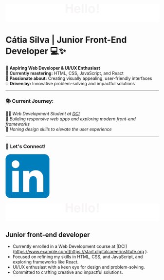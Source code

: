 ![header](./header2.svg)

# **Cátia Silva** | Junior Front-End Developer 💻✨ 

🚀 **Aspiring Web Developer & UI/UX Enthusiast**  
🌱 **Currently mastering:** HTML, CSS, JavaScript, and React  
🎨 **Passionate about:** Creating visually appealing, user-friendly interfaces  
💡 **Driven by:** Innovative problem-solving and impactful solutions  

---

### 📚 **Current Journey:**  
🧑‍💻 *Web Development Student at [DCI](https://start.digitalcareerinstitute.org)*  
🔧 *Building responsive web apps and exploring modern front-end frameworks*  
🎯 *Honing design skills to elevate the user experience*

---

### 💼 **Let's Connect!**  
[![LinkedIn](./LinkedIn_icon.svg)](https://www.linkedin.com/in/catia-example) 





![header](./header2.svg)

## Junior front-end developer 

- Currently enrolled in a Web Development course at [DCI](https://www.example.com](https://start.digitalcareerinstitute.org ).
- Focused on refining my skills in HTML, CSS, and JavaScript, and exploring frameworks like React.
- UI/UX enthusiast with a keen eye for design and problem-solving.
- Committed to crafting creative and impactful solutions.
  
[def]: ./header.gif
[def2]: ./LinkedIn_icon.svg
